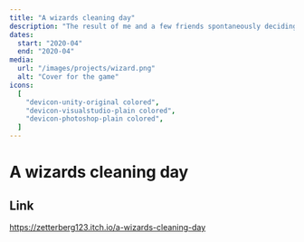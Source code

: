 ```yaml
---
title: "A wizards cleaning day"
description: "The result of me and a few friends spontaneously deciding to join a game jam with no prior knowledge in anything game design."
dates:
  start: "2020-04"
  end: "2020-04"
media:
  url: "/images/projects/wizard.png"
  alt: "Cover for the game"
icons:
  [
    "devicon-unity-original colored",
    "devicon-visualstudio-plain colored",
    "devicon-photoshop-plain colored",
  ]
---
```


# A wizards cleaning day

## Link

https://zetterberg123.itch.io/a-wizards-cleaning-day
